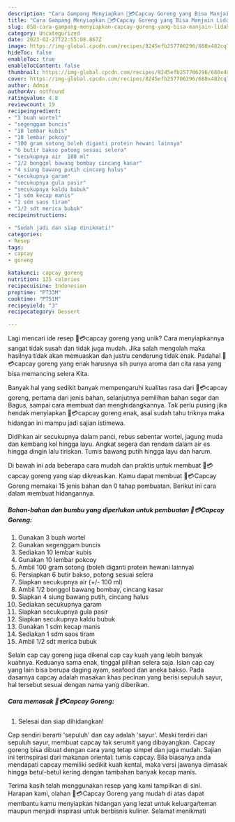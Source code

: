 ```yaml
---
description: "Cara Gampang Menyiapkan 🔔💳Capcay Goreng yang Bisa Manjain Lidah"
title: "Cara Gampang Menyiapkan 🔔💳Capcay Goreng yang Bisa Manjain Lidah"
slug: 858-cara-gampang-menyiapkan-capcay-goreng-yang-bisa-manjain-lidah
category: Uncategorized
date: 2023-02-27T22:55:08.867Z
image: https://img-global.cpcdn.com/recipes/8245efb257706296/680x482cq70/capcay-goreng-foto-resep-utama.jpg
hideToc: false
enableToc: true
enableTocContent: false
thumbnail: https://img-global.cpcdn.com/recipes/8245efb257706296/680x482cq70/capcay-goreng-foto-resep-utama.jpg
cover: https://img-global.cpcdn.com/recipes/8245efb257706296/680x482cq70/capcay-goreng-foto-resep-utama.jpg
author: Admin
authorAv: notfound
ratingvalue: 4.8
reviewcount: 19
recipeingredient:
- "3 buah wortel"
- "segenggam buncis"
- "10 lembar kubis"
- "10 lembar pokcoy"
- "100 gram sotong boleh diganti protein hewani lainnya"
- "6 butir bakso potong sesuai selera"
- "secukupnya air  100 ml"
- "1/2 bonggol bawang bombay cincang kasar"
- "4 siung bawang putih cincang halus"
- "secukupnya garam"
- "secukupnya gula pasir"
- "secukupnya kaldu bubuk"
- "1 sdm kecap manis"
- "1 sdm saos tiram"
- "1/2 sdt merica bubuk"
recipeinstructions:

- "Sudah jadi dan siap dinikmati!"
categories:
- Resep
tags:
- capcay
- goreng

katakunci: capcay goreng 
nutrition: 125 calories
recipecuisine: Indonesian
preptime: "PT33M"
cooktime: "PT51M"
recipeyield: "3"
recipecategory: Dessert

---
```





Lagi mencari ide resep 🔔💳capcay goreng yang unik? Cara menyiapkannya sangat tidak susah dan tidak juga mudah. Jika salah mengolah maka hasilnya tidak akan memuaskan dan justru cenderung tidak enak. Padahal 🔔💳capcay goreng yang enak harusnya sih punya aroma dan cita rasa yang bisa memancing selera Kita.





Banyak hal yang sedikit banyak mempengaruhi kualitas rasa dari 🔔💳capcay goreng, pertama dari jenis bahan, selanjutnya pemilihan bahan segar dan Bagus, sampai cara membuat dan menghidangkannya. Tak perlu pusing jika hendak menyiapkan 🔔💳capcay goreng enak,      asal sudah tahu triknya maka hidangan ini mampu jadi sajian istimewa.














Didihkan air secukupnya dalam panci, rebus sebentar wortel, jagung muda dan kembang kol hingga layu. Angkat segera dan rendam dalam air es hingga dingin lalu tiriskan. Tumis bawang putih hingga layu dan harum.






Di bawah ini ada beberapa cara mudah dan praktis untuk membuat 🔔💳capcay goreng yang siap dikreasikan. Kamu dapat membuat 🔔💳Capcay Goreng memakai 15 jenis bahan dan 0 tahap pembuatan. Berikut ini cara dalam membuat hidangannya.

<!--inarticleads1-->

##### Bahan-bahan dan bumbu yang diperlukan untuk pembuatan 🔔💳Capcay Goreng:

1. Gunakan 3 buah wortel
1. Gunakan segenggam buncis
1. Sediakan 10 lembar kubis
1. Gunakan 10 lembar pokcoy
1. Ambil 100 gram sotong (boleh diganti protein hewani lainnya)
1. Persiapkan 6 butir bakso, potong sesuai selera
1. Siapkan secukupnya air (+/- 100 ml)
1. Ambil 1/2 bonggol bawang bombay, cincang kasar
1. Siapkan 4 siung bawang putih, cincang halus
1. Sediakan secukupnya garam
1. Siapkan secukupnya gula pasir
1. Siapkan secukupnya kaldu bubuk
1. Gunakan 1 sdm kecap manis
1. Sediakan 1 sdm saos tiram
1. Ambil 1/2 sdt merica bubuk


Selain cap cay goreng juga dikenal cap cay kuah yang lebih banyak kuahnya. Keduanya sama enak, tinggal pilihan selera saja. Isian cap cay yang lain bisa berupa daging ayam, seafood dan aneka bakso. Pada dasarnya capcay adalah masakan khas pecinan yang berisi sepuluh sayur, hal tersebut sesuai dengan nama yang diberikan. 

<!--inarticleads2-->

##### Cara memasak 🔔💳Capcay Goreng:


1. Selesai dan siap dihidangkan!

Cap sendiri berarti &#39;sepuluh&#39; dan cay adalah &#39;sayur&#39;. Meski terdiri dari sepuluh sayur, membuat capcay tak serumit yang dibayangkan. Capcay goreng bisa dibuat dengan cara yang tetap simpel dan juga mudah. Sajian ini terinspirasi dari makanan oriental: tumis capcay. Bila biasanya anda mendapati capcay memiliki sedikit kuah kental, maka versi jawanya dimasak hingga betul-betul kering dengan tambahan banyak kecap manis. 

Terima kasih telah menggunakan resep yang kami tampilkan di sini. Harapan kami, olahan 🔔💳Capcay Goreng yang mudah di atas dapat membantu kamu menyiapkan hidangan yang lezat untuk keluarga/teman maupun menjadi inspirasi untuk berbisnis kuliner. Selamat menikmati
